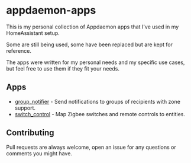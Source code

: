 # appdaemon-apps
This is my personal collection of Appdaemon apps that I've used in my HomeAssistant setup. 

Some are still being used, some have been replaced but are kept for reference. 

The apps were written for my personal needs and my specific use cases, but feel free to use them if they fit your needs. 

## Apps

- [group_notifier](https://github.com/mwhrtin/appdaemon-apps/tree/main/group_notifier) - Send notifications to groups of recipients with zone support.
- [switch_control](https://github.com/mwhrtin/appdaemon-apps/tree/main/switch_control) - Map Zigbee switches and remote controls to entities.

## Contributing
Pull requests are always welcome, open an issue for any questions or comments you might have. 

